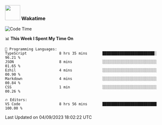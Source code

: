 ### <img src="https://media.giphy.com/media/VgCDAzcKvsR6OM0uWg/giphy.gif" width="50"> Wakatime

  <!--START_SECTION:waka-->
![Code Time](http://img.shields.io/badge/Code%20Time-1%2C446%20hrs%2023%20mins-blue)

📊 **This Week I Spent My Time On** 

```text
💬 Programming Languages: 
TypeScript               8 hrs 35 mins       ████████████████████████░   96.21 % 
JSON                     8 mins              ░░░░░░░░░░░░░░░░░░░░░░░░░   01.65 % 
Ezhil                    4 mins              ░░░░░░░░░░░░░░░░░░░░░░░░░   00.90 % 
Markdown                 4 mins              ░░░░░░░░░░░░░░░░░░░░░░░░░   00.84 % 
CSS                      1 min               ░░░░░░░░░░░░░░░░░░░░░░░░░   00.26 % 

🔥 Editors: 
VS Code                  8 hrs 56 mins       █████████████████████████   100.00 % 
```


 Last Updated on 04/09/2023 18:02:22 UTC
<!--END_SECTION:waka-->
